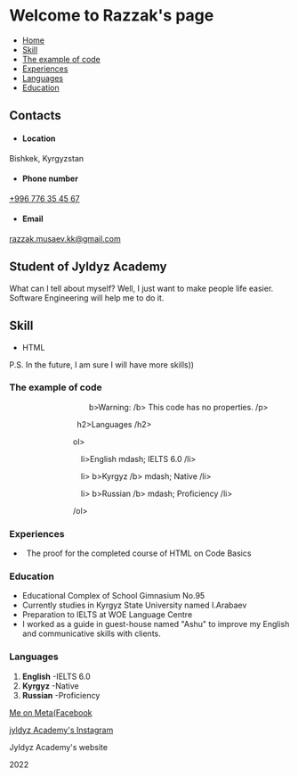 ﻿# **Welcome to Razzak's page** 
- [Home](#home)
- [Skill](#skill)
- [The example of code](#code)
- [Experiences](#experiences)
- [Languages](#languages)
- [Education](#education)


## **Contacts**
- #### **Location**
Bishkek, Kyrgyzstan
- #### **Phone number[](tel:+996776354567)**
[+996 776 35 45 67](tel:+996776354567)
- #### **Email[](mailto:razzak.musaev.kk@gmail.com)**
<razzak.musaev.kk@gmail.com>
## **Student of Jyldyz Academy**
What can I tell about myself? Well, I just want to make people life easier. Software Engineering will help me to do it. 
## **Skill**
- HTML

P.S. In the future, I am sure I will have more skills))
### **The example of code**


`                    `b>Warning: /b> This code has no properties.  /p>

`                 `h2>Languages /h2>

`                `ol>

`                  `li>English mdash; IELTS 6.0 /li>

`                  `li> b>Kyrgyz /b>  mdash; Native /li>

`                  `li> b>Russian /b> mdash; Proficiency /li>

`                `/ol> 




### **Experiences**
- ` `The proof for the completed course of HTML on Code Basics 
### **Education**
- Educational Complex of School Gimnasium No.95
- Currently studies in Kyrgyz State University named I.Arabaev
- Preparation to IELTS at WOE Language Centre
- I worked as a guide in guest-house named "Ashu" to improve my English and communicative skills with clients. 
### **Languages**
1. **English** -IELTS 6.0
1. **Kyrgyz** -Native
1. **Russian** -Proficiency

[Me on Meta(Facebook](https://www.facebook.com/profile.php?id=100040941257422)

[jyldyz Academy's Instagram ](https://instagram.com/jyldyzacademy?utm_medium=copy_link)

[](https://linktr.ee/jyldyzacademy2020)Jyldyz Academy's website

2022
